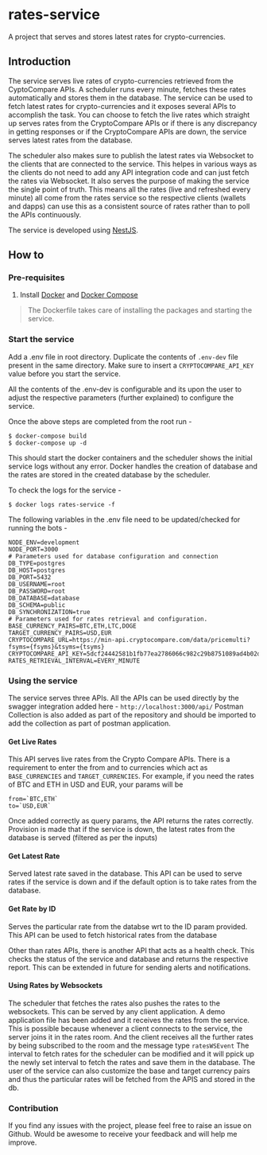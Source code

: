 # rates-service

A project that serves and stores latest rates for crypto-currencies. 

## Introduction

The service serves live rates of crypto-currencies retrieved from the CyptoCompare APIs. A scheduler runs every minute, fetches these rates automatically and stores them in the database. The service can be used to fetch latest rates for crypto-currencies and it exposes several APIs to accomplish the task. You can choose to fetch the live rates which straight up serves rates from the CryptoCompare APIs or if there is any discrepancy in getting responses or if the CryptoCompare APIs are down, the service serves latest rates from the database. 

The scheduler also makes sure to publish the latest rates via Websocket to the clients that are connected to the service. This helpes in various ways as the clients do not need to add any API integration code and can just fetch the rates via Websocket. It also serves the purpose of making the service the single point of truth. This means all the rates (live and refreshed every minute) all come from the rates service so the respective clients (wallets and dapps) can use this as a consistent source of rates rather than to poll the APIs continuously. 

The service is developed using [NestJS](https://nestjs.com/).

## How to

### Pre-requisites

1. Install [Docker](https://docs.docker.com/engine/install/) and [Docker Compose](https://docs.docker.com/compose/install/)

> The Dockerfile takes care of installing the packages and starting the service.

### Start the service

Add a .env file in root directory. Duplicate the contents of `.env-dev` file present in the same directory.
Make sure to insert a `CRYPTOCOMPARE_API_KEY` value before you start the service.

All the contents of the .env-dev is configurable and its upon the user to adjust the respective parameters (further explained) to configure the service.

Once the above steps are completed from the root run -

```shell script
$ docker-compose build
$ docker-compose up -d
```

This should start the docker containers and the scheduler shows the initial service logs without any error. 
Docker handles the creation of database and the rates are stored in the created database by the scheduler.

To check the logs for the service -

```shell script
$ docker logs rates-service -f
```

The following variables in the .env file need to be updated/checked for running the bots -

```
NODE_ENV=development
NODE_PORT=3000
# Parameters used for database configuration and connection
DB_TYPE=postgres
DB_HOST=postgres
DB_PORT=5432
DB_USERNAME=root
DB_PASSWORD=root
DB_DATABASE=database
DB_SCHEMA=public
DB_SYNCHRONIZATION=true
# Parameters used for rates retrieval and configuration.
BASE_CURRENCY_PAIRS=BTC,ETH,LTC,DOGE
TARGET_CURRENCY_PAIRS=USD,EUR
CRYPTOCOMPARE_URL=https://min-api.cryptocompare.com/data/pricemulti?fsyms={fsyms}&tsyms={tsyms}
CRYPTOCOMPARE_API_KEY=5dcf24442581b1fb77ea2786066c982c29b8751089ad4b02d11ef266cc253de9
RATES_RETRIEVAL_INTERVAL=EVERY_MINUTE
```

### Using the service

The service serves three APIs. All the APIs can be used directly by the swagger integration added here - `http://localhost:3000/api/`
Postman Collection is also added as part of the repository and should be imported to add the collection as part of postman application.


#### Get Live Rates

This API serves live rates from the Crypto Compare APIs. There is a requirement to enter the from and to currencies which act as `BASE_CURRENCIES` and `TARGET_CURRENCIES`. For example, if you need the rates of BTC and ETH in USD and EUR, your params will be 
```
from=`BTC,ETH`
to=`USD,EUR`
```
Once added correctly as query params, the API returns the rates correctly. Provision is made that if the service is down, the latest rates from the database is served (filtered as per the inputs)

#### Get Latest Rate

Served latest rate saved in the database. This API can be used to serve rates if the service is down and if the default option is to take rates from the database.

#### Get Rate by ID

Serves the particular rate from the databse wrt to the ID param provided. This API can be used to fetch historical rates from the database

Other than rates APIs, there is another API that acts as a health check. This checks the status of the service and database and returns the respective report. This can be extended in future for sending alerts and notifications.

#### Using Rates by Websockets

The scheduler that fetches the rates also pushes the rates to the websockets. This can be served by any client application. A demo application file has been added and it receives the rates from the service. This is possible because whenever a client connects to the service, the server joins it in the rates room. And the client receives all the further rates by being subscribed to the room and the message type `ratesWSEvent`
The interval to fetch rates for the scheduler can be modified and it will ppick up the newly set interval to fetch the rates and save them in the database. The user of the service can also customize the base and target currency pairs and thus the particular rates will be fetched from the APIS and stored in the db.

### Contribution
If you find any issues with the project, please feel free to raise an issue on Github. Would be awesome to receive your feedback and will help me improve.
